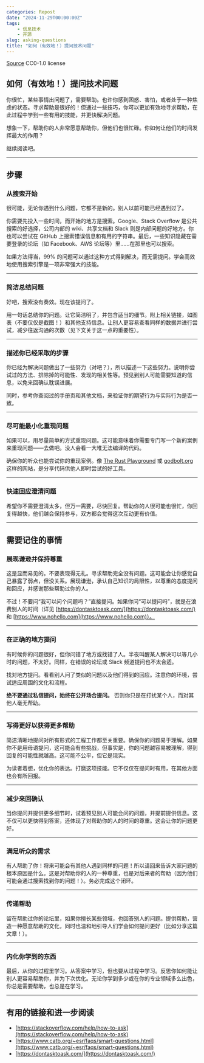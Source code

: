 ```yaml
---
categories: Repost
date: "2024-11-29T00:00:00Z"
tags:
    - 信息技术
    - 开源
slug: asking-questions
title: "如何（有效地！）提问技术问题"
---
```


[Source](https://github.com/chipturner/asking-questions) CC0-1.0 license

## 如何（有效地！）提问技术问题

你很忙，某些事情出问题了，需要帮助。也许你感到困惑、害怕，或者处于一种焦虑的状态。寻求帮助是很好的！但通过一些技巧，你可以更加有效地寻求帮助，在此过程中学到一些有用的技能，并更快解决问题。

想象一下，帮助你的人非常愿意帮助你，但他们也很忙碌。你如何让他们的时间发挥最大的作用？

继续阅读吧。

---

## 步骤

### 从搜索开始

很可能，无论你遇到什么问题，它都不是新的。别人以前可能已经遇到过了。

你需要先投入一些时间，而开始的地方是搜索。Google、Stack Overflow 是公共搜索的好选择，公司内部的 wiki、共享文档和 Slack 则是内部问题的好地方。你也可以尝试在 GitHub 上搜索错误信息和有用的字符串。最后，一些知识隐藏在需要登录的论坛（如 Facebook、AWS 论坛等）里……在那里也可以搜索。

如果方法得当，99% 的问题可以通过这种方式得到解决，而无需提问。学会高效地使用搜索引擎是一项非常强大的技能。

---

### 简洁总结问题

好吧，搜索没有奏效。现在该提问了。

用一句话总结你的问题。让它简洁明了，并包含适当的细节。附上相关链接，如图表（不要仅仅是截图！）和其他支持信息。让别人更容易查看同样的数据并进行尝试，减少往返沟通的次数（见下文关于这一点的重要性）。

---

### 描述你已经采取的步骤

你已经为解决问题做出了一些努力（对吧？），所以描述一下这些努力。说明你尝试过的方法、排除掉的可能性、发现的相关性等。预见到别人可能需要知道的信息，以免来回确认耽误进展。

同时，参考你查阅过的手册页和其他文档，来验证你的期望行为与实际行为是否一致。

---

### 尽可能最小化重现问题

如果可以，用尽量简单的方式重现问题。这可能意味着你需要专门写一个新的案例来重现问题——去做吧。没人会看一大堆无法编译的代码。

确保你的听众也能尝试你的重现案例。像 [The Rust Playground](https://play.rust-lang.org/) 或 [godbolt.org](https://godbolt.org/) 这样的网站，是分享代码供他人即时尝试的好工具。

---

### 快速回应澄清问题

希望你不需要澄清太多，但万一需要，尽快回复。帮助你的人很可能也很忙，你回复得越快，他们越会保持参与，双方都会觉得这次互动更有价值。

---

## 需要记住的事情

### 展现谦逊并保持尊重

这是显而易见的。不要表现得无礼。寻求帮助完全没有问题。这可能会让你感觉自己暴露了弱点，但没关系。展现谦逊，承认自己知识的局限性，以尊重的态度提问和回应，并感谢那些帮助过你的人。

不过！不要问“我可以问个问题吗？”直接提问。如果你问“可以提问吗”，就是在浪费别人的时间（详见 [https://dontasktoask.com/](https://dontasktoask.com/) 和 [https://www.nohello.com](https://www.nohello.com)）。

---

### 在正确的地方提问

有时候你的问题很好，但你问错了地方或找错了人。半夜叫醒某人解决可以等几小时的问题，不太好。同样，在错误的论坛或 Slack 频道提问也不太合适。

找对地方提问。看看别人问了类似的问题以及他们得到的回应。注意你的环境，尝试适应周围的文化和流程。

**绝不要通过私信提问，始终在公开场合提问。** 否则你只是在打扰某个人，而对其他人毫无帮助。

---

### 写得更好以获得更多帮助

简洁清晰地提问对所有形式的工程工作都至关重要。确保你的问题易于理解。如果你不是用母语提问，这可能会有些挑战，但事实是，你的问题越容易被理解，得到回复的可能性就越高。这可能不公平，但它是现实。

为读者着想，优化你的表达。打磨这项技能。它不仅仅在提问时有用，在其他方面也会有所回报。

---

### 减少来回确认

当你提问并提供更多细节时，试着预见别人可能会问的问题，并提前提供信息。这不仅可以更快得到答案，还体现了对帮助你的人的时间的尊重。这会让你的问题更好。

---

### 满足听众的需求

有人帮助了你！将来可能会有其他人遇到同样的问题！所以请回来告诉大家问题的根本原因是什么。这是对帮助你的人的一种尊重，也是对后来者的帮助（因为他们可能会通过搜索找到你的问题！）。务必完成这个闭环。

---

### 传递帮助

留在帮助过你的论坛里，如果你擅长某些领域，也回答别人的问题。提供帮助，营造一种愿意帮助的文化，同时也温和地引导人们学会如何提问更好（比如分享这篇文章！）。

---

### 内化你学到的东西

最后，从你的过程里学习。从答案中学习，但也要从过程中学习。反思你如何能让别人更容易帮助你，并为下次优化。无论你学到多少或在你的专业领域多么出色，你总是需要帮助，也总是在学习。

---

## 有用的链接和进一步阅读

-   [https://stackoverflow.com/help/how-to-ask](https://stackoverflow.com/help/how-to-ask)
-   [https://www.catb.org/~esr/faqs/smart-questions.html](https://www.catb.org/~esr/faqs/smart-questions.html)
-   [https://dontasktoask.com/](https://dontasktoask.com/)
